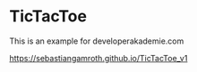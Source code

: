 # TicTacToe
This is an example for developerakademie.com

https://sebastiangamroth.github.io/TicTacToe_v1